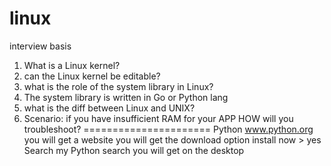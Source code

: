 # linux
interview basis
1. What is a Linux kernel?
2. can the Linux kernel be editable?
3. what is the role of the system library in Linux?
4. The system library is written in Go or Python lang
5. what is the diff between Linux and UNIX?
6. Scenario: if you have insufficient RAM  for your APP HOW will you troubleshoot?
======================
Python
www.python.org
you will get a website
you will get the download option
install now > yes
Search my Python search you will get on the desktop
